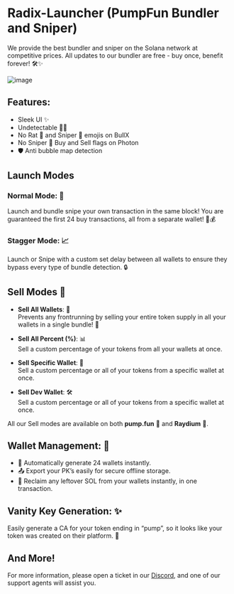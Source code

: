 # Radix-Launcher (PumpFun Bundler and Sniper)

We provide the best bundler and sniper on the Solana network at competitive prices. All updates to our bundler are free - buy once, benefit forever! 🛠️✨

![image](https://github.com/user-attachments/assets/60cfec22-4d66-46ee-a8ef-665d5b0fbdc8)


## Features:

- Sleek UI ✨
- Undetectable 🕵️‍♂️
- No Rat 🐀 and Sniper 🎯 emojis on BullX
- No Sniper 🎯 Buy and Sell flags on Photon
- 🛡️ Anti bubble map detection

## Launch Modes

### Normal Mode: 🛫
Launch and bundle snipe your own transaction in the same block! You are guaranteed the first 24 buy transactions, all from a separate wallet! 🎯💰

### Stagger Mode: 📈
Launch or Snipe with a custom set delay between all wallets to ensure they bypass every type of bundle detection. 🔒

## Sell Modes 💸

- **Sell All Wallets**: 🧹  
  Prevents any frontrunning by selling your entire token supply in all your wallets in a single bundle! 🚀

- **Sell All Percent (%)**: 📊  
  Sell a custom percentage of your tokens from all your wallets at once.

- **Sell Specific Wallet**: 🎯  
  Sell a custom percentage or all of your tokens from a specific wallet at once.

- **Sell Dev Wallet**: 🛠️  
  Sell a custom percentage or all of your tokens from a specific wallet at once.

All our Sell modes are available on both **pump.fun** 🎉 and **Raydium** 🌊.

## Wallet Management: 🔐

- 🔄 Automatically generate 24 wallets instantly.
- 📤 Export your PK’s easily for secure offline storage.
- 💸 Reclaim any leftover SOL from your wallets instantly, in one transaction.

## Vanity Key Generation: ✨

Easily generate a CA for your token ending in “pump”, so it looks like your token was created on their platform. 🔑

## And More!

For more information, please open a ticket in our [Discord](https://discord.gg/7HnYH2uyYZ), and one of our support agents will assist you.




